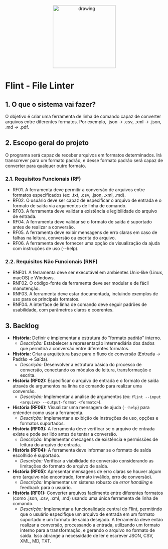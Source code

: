 <div align="center">
  <img src="https://raw.githubusercontent.com/rodrigoacs/flint/refs/heads/main/assets/logo/flint-logo.png" alt="drawing" width="200"/>
</div>

# Flint - File Linter

## 1. O que o sistema vai fazer?
O objetivo é criar uma ferramenta de linha de comando capaz de converter arquivos entre diferentes formatos. Por exemplo, .json -> .csv, .xml -> .json, .md -> .pdf.

## 2. Escopo geral do projeto
O programa será capaz de receber arquivos em formatos determinados. Irá transcrever para um formato padrão, e desse formato padrão será capaz de converter para qualquer outro formato.

### 2.1. Requisitos Funcionais (RF)
* RF01. A ferramenta deve permitir a conversão de arquivos entre formatos especificados (ex: .txt, .csv, .json, .xml, .md).
* RF02. O usuário deve ser capaz de especificar o arquivo de entrada e o formato de saída via argumentos de linha de comando.
* RF03. A ferramenta deve validar a existência e legibilidade do arquivo de entrada.
* RF04. A ferramenta deve validar se o formato de saída é suportado antes de realizar a conversão.
* RF05. A ferramenta deve exibir mensagens de erro claras em caso de falhas na leitura, conversão ou escrita do arquivo.
* RF06. A ferramenta deve fornecer uma opção de visualização da ajuda com instruções de uso (--help).

### 2.2. Requisitos Não Funcionais (RNF)

* RNF01. A ferramenta deve ser executável em ambientes Unix-like (Linux, macOS) e Windows.
* RNF02. O código-fonte da ferramenta deve ser modular e de fácil manutenção.
* RNF03. A ferramenta deve estar documentada, incluindo exemplos de uso para os principais formatos.
* RNF04. A interface de linha de comando deve seguir padrões de usabilidade, com parâmetros claros e coerentes.

## 3. Backlog 
* **História:** Definir e implementar a estrutura do "formato padrão" interno.
    * *Descrição:* Estabelecer a representação intermediária dos dados que permitirá a conversão entre diferentes formatos.
* **História:** Criar a arquitetura base para o fluxo de conversão (Entrada -> Padrão -> Saída).
    * *Descrição:* Desenvolver a estrutura básica do processo de conversão, conectando os módulos de leitura, transformação e escrita.
* **História (RF02):** Especificar o arquivo de entrada e o formato de saída através de argumentos na linha de comando para realizar uma conversão.
    * *Descrição:* Implementar a análise de argumentos (ex: `flint --input <arquivo> --output-format <formato>`).
* **História (RF06):** Visualizar uma mensagem de ajuda (`--help`) para entender como usar a ferramenta.
    * *Descrição:* Implementar a exibição de instruções de uso, opções e formatos suportados.
* **História (RF03):** A ferramenta deve verificar se o arquivo de entrada existe e pode ser lido antes de tentar a conversão.
    * *Descrição:* Implementar checagens de existência e permissões de leitura do arquivo de entrada.
* **História (RF04):** A ferramenta deve informar se o formato de saída escolhido é suportado.
    * *Descrição:* Verificar a viabilidade de conversão considerando as limitações do formato do arquivo de saída.
* **História (RF05):** Apresentar mensagens de erro claras se houver algum erro (arquivo não encontrado, formato inválido, erro de conversão).
    * *Descrição:* Implementar um sistema robusto de *error handling* e feedback para o usuário.
* **História (RF01):** Converter arquivos facilmente entre diferentes formatos (como .json, .csv, .xml, .md) usando uma única ferramenta de linha de comando.
    * *Descrição:* Implementar a funcionalidade central do Flint, permitindo que o usuário especifique um arquivo de entrada em um formato suportado e um formato de saída desejado. A ferramenta deve então realizar a conversão, processando a entrada, utilizando um formato interno para a transformação, e gerando o arquivo no formato de saída. Isso abrange a necessidade de ler e escrever JSON, CSV, XML, MD, TXT.
